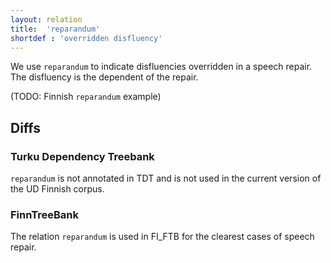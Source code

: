 ```yaml
---
layout: relation
title:  'reparandum'
shortdef : 'overridden disfluency'
---
```


We use `reparandum` to indicate disfluencies overridden in a speech
repair. The disfluency is the dependent of the repair.

(TODO: Finnish `reparandum` example)

## Diffs

### Turku Dependency Treebank

`reparandum` is not annotated in TDT and is not used in
the current version of the UD Finnish corpus.

### FinnTreeBank

The relation `reparandum` is used in FI_FTB
for the clearest cases of speech repair.
